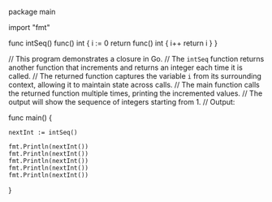 package main

import "fmt"

func intSeq() func() int {
    i := 0
    return func() int {
        i++
        return i
    }
}

// This program demonstrates a closure in Go.
// The `intSeq` function returns another function that increments and returns an integer each time it is called.
// The returned function captures the variable `i` from its surrounding context, allowing it to maintain state across calls.
// The main function calls the returned function multiple times, printing the incremented values.
// The output will show the sequence of integers starting from 1.
// Output:

func main() {

    nextInt := intSeq()

    fmt.Println(nextInt())
    fmt.Println(nextInt())
    fmt.Println(nextInt())
	fmt.Println(nextInt())
    fmt.Println(nextInt())
}